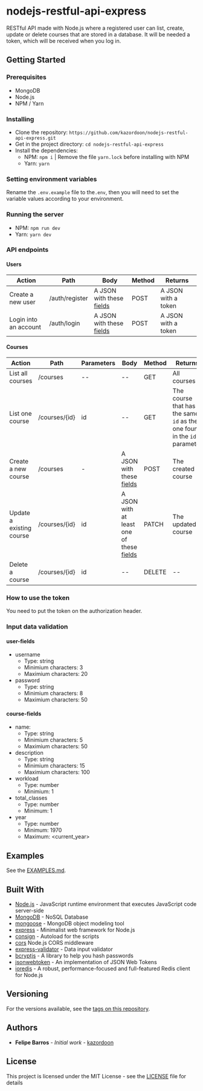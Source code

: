 

# nodejs-restful-api-express

RESTful API made with Node.js where a registered user can list, create, update or delete courses that are stored in a database. It will be needed a token, which will be received when you log in.

## Getting Started

### Prerequisites

- MongoDB
- Node.js
- NPM / Yarn

### Installing

- Clone the repository: `https://github.com/kazordoon/nodejs-restful-api-express.git`
- Get in the project directory: `cd nodejs-restful-api-express`
- Install the dependencies:
	- NPM: `npm i` | Remove the file `yarn.lock` before installing with NPM
	- Yarn: `yarn`

### Setting environment variables

Rename the `.env.example` file to the`.env`, then you will need to set the variable values ​​according to your environment.

### Running the server

* NPM: `npm run dev`
* Yarn: `yarn dev`

### API endpoints

#### Users
Action | Path | Body | Method | Returns
------ | --- | ----- | ------ | -------
Create a new user | /auth/register | A JSON with these [fields](#user-fields) | POST | A JSON with a token
Login into an account | /auth/login | A JSON with these [fields](#user-fields) | POST | A JSON with a token

#### Courses
Action | Path | Parameters | Body | Method | Returns
------ | --- | ---------- | ------ | ------- | -------
List all courses | /courses | -- | -- | GET | All courses
List one course | /courses/{id} | id | -- | GET | The course that has the same `id` as the one found in the `id` parameter
Create a new course | /courses | - | A JSON with these [fields](#course-fields) | POST | The created course
Update a existing course | /courses/{id} | id | A JSON with at least one of these [fields](#course-fields) | PATCH | The updated course
Delete a course | /courses/{id} | id | -- | DELETE | --

### How to use the token

You need to put the token on the authorization header.

### Input data validation

#### user-fields

- username
	- Type: string
	- Minimium characters: 3
	- Maximium characters: 20
- password
	- Type: string
	- Minimium characters: 8
	- Maximium characters: 50

#### course-fields

- name:
	- Type: string
	- Minimium characters: 5
	- Maximium characters: 50
- description
	- Type: string
	- Minimium characters: 15
	- Maximium characters: 100
- workload
	- Type: number
	- Minimium: 1
- total_classes
	- Type: number
	- Minimum: 1
- year
	-  Type: number
	- Minimum: 1970
	- Maximum: <current_year>

## Examples

See the [EXAMPLES.md](EXAMPLES.md).

## Built With

* [Node.js](https://nodejs.org) - JavaScript runtime environment that executes JavaScript code server-side
* [MongoDB](https://www.mongodb.com/) - NoSQL Database
* [mongoose](https://mongoosejs.com) - MongoDB object modeling tool
* [express](https://expressjs.com) - Minimalist web framework for Node.js
* [consign](https://github.com/jarradseers/consign) - Autoload for the scripts
* [cors](https://github.com/expressjs/cors) Node.js CORS middleware
* [express-validator](https://express-validator.github.io/docs/) - Data input validator
* [bcryptjs](https://github.com/dcodeIO/bcrypt.js) - A library to help you hash passwords
* [jsonwebtoken](https://github.com/auth0/node-jsonwebtoken) - An implementation of JSON Web Tokens
* [ioredis](https://github.com/luin/ioredis) - A robust, performance-focused and full-featured Redis client for Node.js

## Versioning

For the versions available, see the [tags on this repository](https://github.com/kazordoon/nodejs-restful-api-express/tags). 

## Authors

* **Felipe Barros** - *Initial work* - [kazordoon](https://github.com/kazordoon)

## License

This project is licensed under the MIT License - see the [LICENSE](LICENSE) file for details
